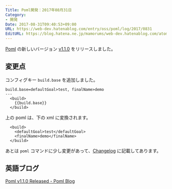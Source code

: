 ```yaml
---
Title: Poml開発：2017年08月31日
Category:
- 開発
Date: 2017-08-31T09:40:53+09:00
URL: https://web-dev.hatenablog.com/entry/oss/poml/log/2017/0831
EditURL: https://blog.hatena.ne.jp/mamorums/web-dev.hatenablog.com/atom/entry/8599973812293601856
---
```


[Poml](https://github.com/mamorum/poml) の新しいバージョン [v1.1.0](https://github.com/mamorum/poml/releases/tag/v1.1.0) をリリースしました。


## 変更点
コンフィグキー `build.base` を追加しました。

```
build.base=defaultGoal>test, finalName>demo
---
  <build>
    {{build.base}}
  </build>
```

上の poml は、下の xml に変換されます。

```
  <build>
    <defaultGoal>test</defaultGoal>
    <finalName>demo</finalName>
  </build>
```

あとは `poml` コマンドに少し変更があって、[Changelog](https://github.com/mamorum/poml/releases/tag/v1.1.0) に記載してあります。


## 英語ブログ
[Poml v1.1.0 Released - Poml Blog](https://java-poml.blogspot.com/2017/08/31-v1.1.0-released.html)
